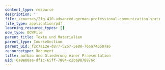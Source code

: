 ```yaml
---
content_type: resource
description: ''
file: /courses/21g-410-advanced-german-professional-communication-spring-2017/0a8e80aadf1c65ff7884c2ba9878876c_21G_410s17_W12_M35.pdf
file_type: application/pdf
learning_resource_types: []
ocw_type: OCWFile
parent_title: Texte und Materialien
parent_type: CourseSection
parent_uid: f2c7a12e-d877-5267-5e80-766a746597a6
resourcetype: Document
title: aufbau und Gliederung einer Praesentation
uid: 0a8e80aa-df1c-65ff-7884-c2ba9878876c
---
```

